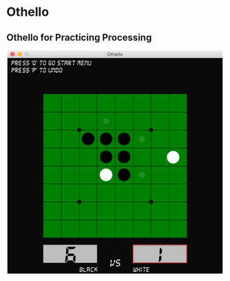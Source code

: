# Othello
<h2>Othello for Practicing Processing</h2>

<div align = "center">
<img src="https://github.com/nshhhin/Images/blob/master/othello.png" width = "500px" height = "auto">
</div>

